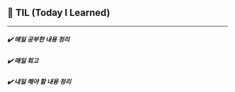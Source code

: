 ## 🚨 TIL (Today I Learned)
-------------------------------

##### ✔️ 매일 공부한 내용 정리
##### ✔️ 매일 회고
##### ✔️ 내일 해야 할 내용 정리
